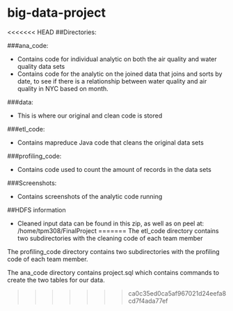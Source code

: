 # big-data-project

<<<<<<< HEAD
##Directories: 

###ana_code:
- Contains code for individual analytic on both the air quality and water quality data sets
- Contains code for the analytic on the joined data that joins and sorts by date, to see if there is a relationship between water quality and air quality in NYC based on month.

###data:
- This is where our original and clean code is stored

###etl_code:
- Contains mapreduce Java code that cleans the original data sets

###profiling_code:
- Contains code used to count the amount of records in the data sets

###Screenshots:
- Contains screenshots of the analytic code running

##HDFS information
- Cleaned input data can be found in this zip, as well as on peel at:
/home/tpm308/FinalProject
=======
The etl_code directory contains two subdirectories with the cleaning code of each team member

The profiling_code directory contains two subdirectories with the profiling code of each team member.

The ana_code directory contains project.sql which contains commands to create the two tables for our data.
>>>>>>> ca0c35ed0ca5af967021d24eefa8cd7f4ada77ef
